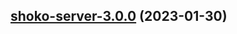 

## [shoko-server-3.0.0](https://github.com/truecharts/charts/compare/shoko-server-2.0.10...shoko-server-3.0.0) (2023-01-30)

